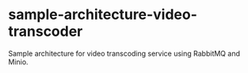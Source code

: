 # sample-architecture-video-transcoder
Sample architecture for video transcoding service using RabbitMQ and Minio.

